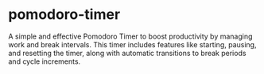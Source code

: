 # pomodoro-timer
A simple and effective Pomodoro Timer to boost productivity by managing work and break intervals. This timer includes features like starting, pausing, and resetting the timer, along with automatic transitions to break periods and cycle increments.
